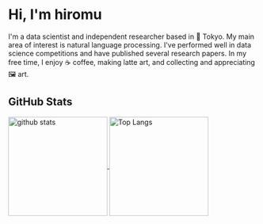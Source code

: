 <!--
**hiromu166/hiromu166** is a ✨ _special_ ✨ repository because its `README.md` (this file) appears on your GitHub profile.

Here are some ideas to get you started:

- 🔭 I’m currently working on ...
- 🌱 I’m currently learning ...
- 👯 I’m looking to collaborate on ...
- 🤔 I’m looking for help with ...
- 💬 Ask me about ...
- 📫 How to reach me: ...
- 😄 Pronouns: ...
- ⚡ Fun fact: ...
-->
# Hi, I'm hiromu
I'm a data scientist and independent researcher based in 🗼 Tokyo. My main area of interest is natural language processing. I've performed well in data science competitions and have published several research papers. In my free time, I enjoy ☕ coffee, making latte art, and collecting and appreciating 🖼️ art.
## GitHub Stats
<p align="left"> 
  <a href="https://github.com/anuraghazra/github-readme-stats">
    <img alt="github stats" height=200 align="center" src="https://github-readme-stats-hiromu166s-projects.vercel.app/api?username=hiromu166&theme=graywhite&show_icons=true&count_private=true&include_all_commits=true" />
  </a>
  <a href="https://github.com/anuraghazra/github-readme-stats">
    <img alt="Top Langs" height=200 align="center" src="https://github-readme-stats-hiromu166s-projects.vercel.app/api/top-langs/?username=hiromu166&layout=compact&theme=graywhite&show_icons=true&count_private=true&include_all_commits=true&card_width=320&hide=jupyter%20notebook" />
  </a>
</p>
